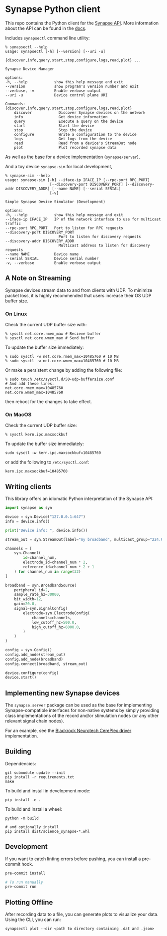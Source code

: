 # Synapse Python client

This repo contains the Python client for the [Synapse API](https://science.xyz/technologies/synapse). More information about the API can be found in the [docs](https://science.xyz/docs/d/synapse/index).

Includes `synapsectl` command line utility:

    % synapsectl --help
    usage: synapsectl [-h] [--version] [--uri -u]
                    {discover,info,query,start,stop,configure,logs,read,plot} ...

    Synapse Device Manager

    options:
    -h, --help            show this help message and exit
    --version             show program's version number and exit
    --verbose, -v         Enable verbose output
    --uri -u              Device control plane URI

    Commands:
    {discover,info,query,start,stop,configure,logs,read,plot}
        discover            Discover Synapse devices on the network
        info                Get device information
        query               Execute a query on the device
        start               Start the device
        stop                Stop the device
        configure           Write a configuration to the device
        logs                Get logs from the device
        read                Read from a device's StreamOut node
        plot                Plot recorded synapse data


As well as the base for a device implementation (`synapse/server`),

And a toy device `synapse-sim` for local development,

    % synapse-sim --help
    usage: synapse-sim [-h] --iface-ip IFACE_IP [--rpc-port RPC_PORT]
                        [--discovery-port DISCOVERY_PORT] [--discovery-addr DISCOVERY_ADDR] [--name NAME] [--serial SERIAL]
                        [-v]

    Simple Synapse Device Simulator (Development)

    options:
    -h, --help            show this help message and exit
    --iface-ip IFACE_IP   IP of the network interface to use for multicast traffic
    --rpc-port RPC_PORT   Port to listen for RPC requests
    --discovery-port DISCOVERY_PORT
                            Port to listen for discovery requests
    --discovery-addr DISCOVERY_ADDR
                            Multicast address to listen for discovery requests
    --name NAME           Device name
    --serial SERIAL       Device serial number
    -v, --verbose         Enable verbose output

## A Note on Streaming

Synapse devices stream data to and from clients with UDP. To minimize packet loss, it is highly recommended that users increase their OS UDP buffer size.

### On Linux

Check the current UDP buffer size with:

```
% sysctl net.core.rmem_max # Recieve buffer
% sysctl net.core.wmem_max # Send buffer
```

To update the buffer size immediately:

```
% sudo sysctl -w net.core.rmem_max=10485760 # 10 MB
% sudo sysctl -w net.core.wmem_max=10485760 # 10 MB
```

Or make a persistent change by adding the following file:

```
% sudo touch /etc/sysctl.d/50-udp-buffersize.conf
# And add these lines:
net.core.rmem_max=10485760
net.core.wmem_max=10485760
```

then reboot for the changes to take effect.

### On MacOS

Check the current UDP buffer size:

```
% sysctl kern.ipc.maxsockbuf
```

To update the buffer size immediately:

```
sudo sysctl -w kern.ipc.maxsockbuf=10485760
```

or add the following to `/etc/sysctl.conf`:

```
kern.ipc.maxsockbuf=10485760
```

## Writing clients

This library offers an idiomatic Python interpretation of the Synapse API:

```python
import synapse as syn

device = syn.Device("127.0.0.1:647")
info = device.info()

print("Device info: ", device.info())

stream_out = syn.StreamOut(label="my broadband", multicast_group="224.0.0.1")

channels = [
    syn.Channel(
        id=channel_num,
        electrode_id=channel_num * 2,
        reference_id=channel_num * 2 + 1
    ) for channel_num in range(32)
]

broadband = syn.BroadbandSource(
    peripheral_id=2,
    sample_rate_hz=30000,
    bit_width=12,
    gain=20.0,
    signal=syn.SignalConfig(
        electrode=syn.ElectrodeConfig(
            channels=channels,
            low_cutoff_hz=500.0,
            high_cutoff_hz=6000.0,
        )
    )
)

config = syn.Config()
config.add_node(stream_out)
config.add_node(broadband)
config.connect(broadband, stream_out)

device.configure(config)
device.start()
```

## Implementing new Synapse devices

The `synapse.server` package can be used as the base for implementing Synapse-compatible interfaces for non-native systems by simply providing class implementations of the record and/or stimulation nodes (or any other relevant signal chain nodes).

For an example, see the [Blackrock Neurotech CerePlex driver](https://github.com/sciencecorp/synapse-cereplex-driver) implementation.

## Building

Dependencies:

    git submodule update --init
    pip install -r requirements.txt
    make

To build and install in development mode:

    pip install -e .

To build and install a wheel:

    python -m build

    # and optionally install
    pip install dist/science_synapse-*.whl

## Development

If you want to catch linting errors before pushing, you can install a pre-commit hook.

```bash
pre-commit install

# To run manually
pre-commit run
```

## Plotting Offline

After recording data to a file, you can generate plots to visualize your data. Using the CLI, you can run:

```
synapsectl plot --dir <path to directory containing .dat and .json>
```
